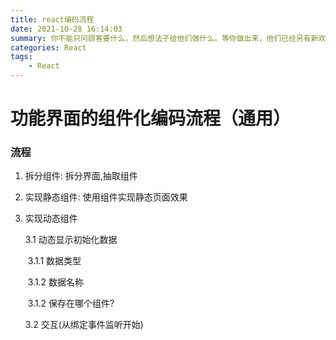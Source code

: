 ```yaml
---
title: react编码流程
date: 2021-10-28 16:14:03
summary: 你不能只问顾客要什么，然后想法子给他们做什么。等你做出来，他们已经另有新欢了。
categories: React
tags:
	- React
---
```


# 功能界面的组件化编码流程（通用）

### 流程

1. 拆分组件: 拆分界面,抽取组件

2. 实现静态组件: 使用组件实现静态页面效果

3. 实现动态组件

   3.1 动态显示初始化数据

   ​	3.1.1 数据类型

   ​	3.1.2 数据名称

   ​	3.1.2 保存在哪个组件?

   3.2 交互(从绑定事件监听开始)

